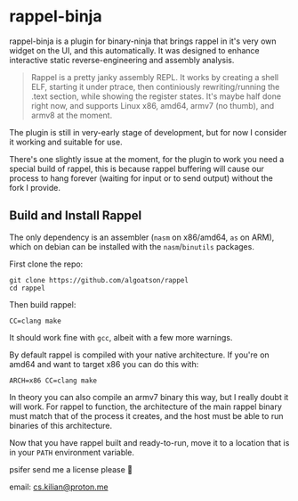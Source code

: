 # rappel-binja
rappel-binja is a plugin for binary-ninja that brings rappel in it's very own widget on the UI, and this automatically. It was designed to enhance interactive static reverse-engineering and assembly analysis.

> Rappel is a pretty janky assembly REPL. It works by creating a shell ELF, starting it under ptrace, then continiously rewriting/running the .text section, while showing the register states. It's maybe half done right now, and supports Linux x86, amd64, armv7 (no thumb), and armv8 at the moment.

The plugin is still in very-early stage of development, but for now I consider it working and suitable for use.

There's one slightly issue at the moment, for the plugin to work you need a special build of rappel, this is because rappel buffering will cause our process to hang forever (waiting for input or to send output) without the fork I provide.

## Build and Install Rappel
The only dependency is an assembler (`nasm` on x86/amd64, `as` on ARM), which on debian can be installed with the `nasm`/`binutils` packages.

First clone the repo:
```
git clone https://github.com/algoatson/rappel
cd rappel
```

Then build rappel:
```
CC=clang make
```
It should work fine with `gcc`, albeit with a few more warnings.

By default rappel is compiled with your native architecture. If you're on amd64 and want to target x86 you can do this with:
```
ARCH=x86 CC=clang make
```
In theory you can also compile an armv7 binary this way, but I really doubt it will work. For rappel to function, the architecture of the main rappel binary must match that of the process it creates, and the host must be able to run binaries of this architecture.

Now that you have rappel built and ready-to-run, move it to a location that is in your `PATH` environment variable.

psifer send me a license please 🥺

email: cs.kilian@proton.me
